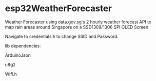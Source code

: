 # esp32WeatherForecaster
Weather Forecaster using data.gov.sg's 2 hourly weather forecast API to map rain areas around Singapore on a SSD1309/1306 SPI OLED Screen.

Navigate to credentials.h to change SSID and Password.

lib dependencies:

ArduinoJson

u8g2

Wifi.h
